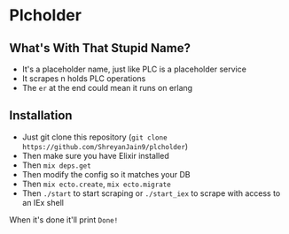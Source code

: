 # Plcholder

## What's With That Stupid Name?

 - It's a placeholder name, just like PLC is a placeholder service
 - It scrapes n holds PLC operations
 - The `er` at the end could mean it runs on erlang

## Installation

 - Just git clone this repository (`git clone https://github.com/ShreyanJain9/plcholder`)
 - Then make sure you have Elixir installed
 - Then `mix deps.get`
 - Then modify the config so it matches your DB
 - Then `mix ecto.create`, `mix ecto.migrate`
 - Then `./start` to start scraping or `./start_iex` to scrape with access to an IEx shell

When it's done it'll print `Done!`

